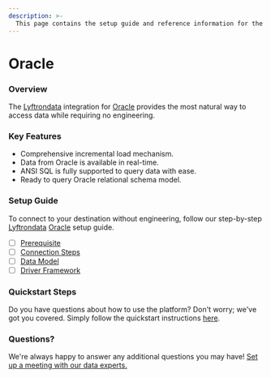 ```yaml
---
description: >-
  This page contains the setup guide and reference information for the Oracle source connector.
---
```


# Oracle

### Overview

The [Lyftrondata](https://www.lyftrondata.com/) integration for [Oracle](None) provides the most natural way to access data while requiring no engineering.

### Key Features

* Comprehensive incremental load mechanism.
* Data from Oracle is available in real-time.&#x20;
* ANSI SQL is fully supported to query data with ease.
* Ready to query Oracle relational schema model.

### Setup Guide

To connect to your destination without engineering, follow our step-by-step [Lyftrondata](https://www.lyftrondata.com/)  [Oracle](None) setup guide.

* [ ] [Prerequisite](prerequisite.md)
* [ ] [Connection Steps](connection-steps.md)
* [ ] [Data Model](data-model/erd.md)
* [ ] [Driver Framework](driver-framework/)

### Quickstart Steps

Do you have questions about how to use the platform? Don't worry; we've got you covered. Simply follow the quickstart instructions [here](../README.md).

### Questions? <a href="#questions" id="questions"></a>

We're always happy to answer any additional questions you may have! [Set up a meeting with our data experts.](https://www.lyftrondata.com/book-a-meeting/)

